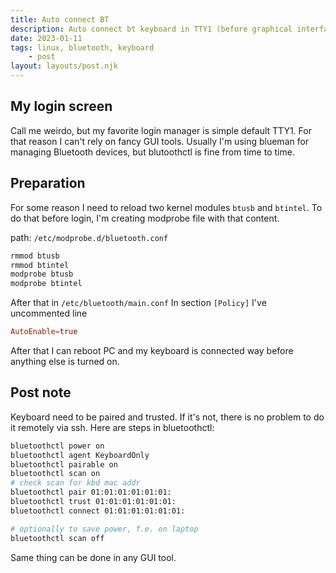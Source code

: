 ```yaml
---
title: Auto connect BT
description: Auto connect bt keyboard in TTY1 (before graphical interface)
date: 2023-01-11
tags: linux, bluetooth, keyboard
    - post
layout: layouts/post.njk
---
```


## My login screen

Call me weirdo, but my favorite login manager is simple default TTY1. For that reason I can't rely on fancy GUI tools. Usually I'm using blueman for managing Bluetooth devices, but blutoothctl is fine from time to time.

## Preparation
For some reason I need to reload two kernel modules `btusb` and `btintel`. To do that before login, I'm creating modprobe file with that content.

path: `/etc/modprobe.d/bluetooth.conf`
```sh
rmmod btusb
rmmod btintel
modprobe btusb
modprobe btintel
```

After that in `/etc/bluetooth/main.conf` In section `[Policy]` I've uncommented line
```toml
AutoEnable=true
```

After that I can reboot PC and my keyboard is connected way before anything else is turned on.

## Post note
Keyboard need to be paired and trusted. If it's not, there is no problem to do it remotely via ssh. Here are steps in bluetoothctl:

```sh
bluetoothctl power on
bluetoothctl agent KeyboardOnly
bluetoothctl pairable on
bluetoothctl scan on
# check scan for kbd mac addr
bluetoothctl pair 01:01:01:01:01:01:
bluetoothctl trust 01:01:01:01:01:01:
bluetoothctl connect 01:01:01:01:01:01:

# optionally to save power, f.e. on laptop
bluetoothctl scan off
```

Same thing can be done in any GUI tool.

